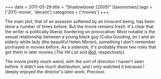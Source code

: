 +++
date = 2011-05-29
title = "Shadowboxer (2005)"
[taxonomies]
tags = ['2011-movie', 'decent']
categories = ['movies']
+++

The main plot, that of an assassin softened by an innocent being, has
been done a number of times before. But the movie remains fresh. It's
clear that the writer is politically liberal, bordering on provocative.
Most notable is the sexual relationship between a young black guy (Cuba
Gooding, jnr.) and an elderly white lady (the beautiful Helen Mirren),
something I don't remember portrayed in movies before. As a sidenote,
it's probably these two roles that got them in later movies (*The Hit
List* and *[Red]*, respectively).

The movie pretty much weird, with the sort of direction I haven't seen
before. It didn't see much distribution, and I only watched it because
I deeply enjoyed the director's later work, *Precious*.

  [Red]: @/red-2010.md
